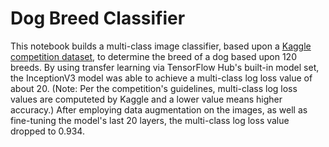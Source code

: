 # Dog Breed Classifier

This notebook builds a multi-class image classifier, based upon a [Kaggle competition dataset](https://www.kaggle.com/c/dog-breed-identification/data), to determine the breed of a dog based upon 120 breeds.  By using transfer learning via TensorFlow Hub's built-in model set, the InceptionV3 model was able to achieve a multi-class log loss value of about 20.  (Note: Per the competition's guidelines, multi-class log loss values are computeted by Kaggle and a lower value means higher accuracy.)  After employing data augmentation on the images, as well as fine-tuning the model's last 20 layers, the multi-class log loss value dropped to 0.934.